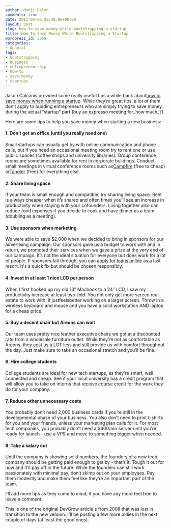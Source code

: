 ```yaml
---
author: Monji Dolon
comments: true
date: 2011-04-05 20:48:06+00:00
layout: post
slug: how-to-save-money-while-bootstrapping-a-startup
title: How To Save Money While Bootstrapping a Startup
wordpress_id: 2359
categories:
- General
tags:
- bootstrapping
- business
- entrepreneurship
- how-to
- save money
- startups
---
```


Jason Calcanis provided some really useful tips a while back about[how to save money when running a startup](http://calacanis.com/2008/03/07/how-to-save-money-running-a-startup-17-really-good-tips/). While they’re great tips, a lot of them don’t apply to budding entrepreneurs who are simply trying to save money during the actual “startup” part (buy an expresso meeting for_how much_?).

Here are some tips to help you save money when starting a new business:

#### 1. Don’t get an office (until you really need one)

Small startups can usually get by with online communication and phone calls, but if you need an occasional meeting room try to rent one or use public spaces (coffee shops and university libraries). Group conference rooms are sometimes available for rent in corporate buildings. Conduct small meetings in virtual conference rooms such as[Campfire](http://www.campfirenow.com/signup) (free to cheap) or[Tangler](http://www.tangler.com/) (free) for everything else.

#### 2. Share living space

If your team is small enough and compatible, try sharing living space. Rent is always cheaper when it’s shared and often times you’ll see an increase in productivity when staying with your cofounders. Living together also can reduce food expenses if you decide to cook and have dinner as a team (doubling as a meeting).

#### 3. Use sponsors when marketing

We were able to save $2,000 when we decided to bring in sponsors for our advertising campaign. Our sponsors gave us a budget to work with and in return, we promoted their services when we gave a prize at the very end of our campaign. It’s not the ideal situation for everyone but does work for a lot of people. If sponsors fall through, you can [apply for loans online](http://www.cashnetusa.com/onlineloans/index.html) as a last resort. It's a quick fix but should be chosen responsibly.

#### 4. Invest in at least 1 nice LCD per person

When I first hooked up my old 13″ Macbook to a 24″ LCD, I saw my productivity increase at least two-fold. You not only get more screen real estate to work with, it justfeelsbetter working on a larger screen. Throw in a wireless keyboard and mouse and you have a solid workstation AND laptop for a cheap price.

#### 5. Buy a decent chair but Areons can wait

Our team uses pretty nice leather executive chairs we got at a discounted rate from a wholesale furniture outlet. While they’re not as comfortable as Areons, they cost us a LOT less and still provide us with comfort throughout the day. Just make sure to take an occasional stretch and you’ll be fine.

#### 6. Hire college students

College students are ideal for new tech startups, as they’re smart, well connected and cheap. See if your local university has a credit program that will allow you to take on interns that receive course credit for the work they do for your company.

#### 7. Reduce other unnecessary costs

You probably don’t need 2,000 business cards if you’re still in the developmental phase of your business. You also don’t need to print t-shirts for you and your friends, unless your marketing plan calls for it. For most tech companies, you probably don’t need a $400/mo server until you’re ready for launch - use a VPS and move to something bigger when needed.

#### 8. Take a salary cut

Until the company is showing solid numbers, the founders of a new tech company should be getting paid enough to get by - that’s it. Tough it out for now and it’ll pay off in the future. While the founders can still work passionately with minimal pay, don’t skimp out on your employees. Pay them modestly and make them feel like they’re an important part of the team.

I’ll add more tips as they come to mind, if you have any more feel free to leave a comment.

This is one of the original DevGrow article's from 2008 that was lost in transition to the new version.  I'll be posting a few more oldies in the next couple of days (at least the good ones).